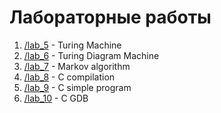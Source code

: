 # Лабораторные работы

1. [/lab_5](https://github.com/ArtDu/mai_study_first_course/tree/master/labs/lab_5) - Turing Machine
2. [/lab_6](https://github.com/ArtDu/mai_study_first_course/tree/master/labs/lab_6) - Turing Diagram Machine
3. [/lab_7](https://github.com/ArtDu/mai_study_first_course/tree/master/labs/lab_7) - Markov algorithm
4. [/lab_8](https://github.com/ArtDu/mai_study_first_course/tree/master/labs/lab_8) - C compilation
5. [/lab_9](https://github.com/ArtDu/mai_study_first_course/tree/master/labs/lab_9) - C simple program
6. [/lab_10](https://github.com/ArtDu/mai_study_first_course/tree/master/labs/lab_10) - C GDB